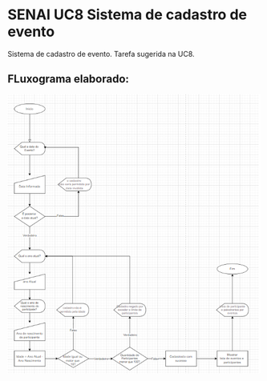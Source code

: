 # SENAI UC8 Sistema de cadastro de evento
Sistema de cadastro de evento. Tarefa sugerida na UC8.


## FLuxograma elaborado:

![alt text](https://github.com/thiagobz/UC8_SistemaDeCadastroDeEvento/blob/main/Fluxograma_UC8.png?raw=true)

